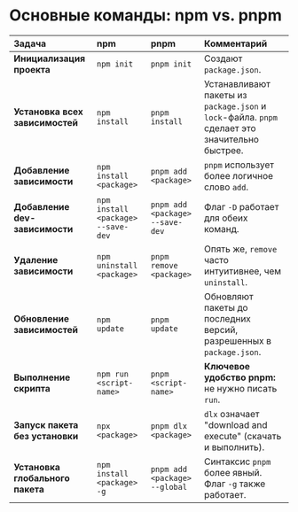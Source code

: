 
# Основные команды: npm vs. pnpm

| Задача                           | npm                                | pnpm                            | Комментарий                                                                                    |
| :------------------------------- | :--------------------------------- | :------------------------------ | :--------------------------------------------------------------------------------------------- |
| **Инициализация проекта**        | `npm init`                         | `pnpm init`                     | Создают `package.json`.                                                                        |
| **Установка всех зависимостей**  | `npm install`                      | `pnpm install`                  | Устанавливают пакеты из `package.json` и `lock`-файла. `pnpm` сделает это значительно быстрее. |
| **Добавление зависимости**       | `npm install <package>`            | `pnpm add <package>`            | `pnpm` использует более логичное слово `add`.                                                  |
| **Добавление dev-зависимости**   | `npm install <package> --save-dev` | `pnpm add <package> --save-dev` | Флаг `-D` работает для обеих команд.                                                           |
| **Удаление зависимости**         | `npm uninstall <package>`          | `pnpm remove <package>`         | Опять же, `remove` часто интуитивнее, чем `uninstall`.                                         |
| **Обновление зависимостей**      | `npm update`                       | `pnpm update`                   | Обновляют пакеты до последних версий, разрешенных в `package.json`.                            |
| **Выполнение скрипта**           | `npm run <script-name>`            | `pnpm <script-name>`            | **Ключевое удобство pnpm:** не нужно писать `run`.                                             |
| **Запуск пакета без установки**  | `npx <package>`                    | `pnpm dlx <package>`            | `dlx` означает "download and execute" (скачать и выполнить).                                   |
| **Установка глобального пакета** | `npm install <package> -g`         | `pnpm add <package> --global`   | Синтаксис `pnpm` более явный. Флаг `-g` также работает.                                        |